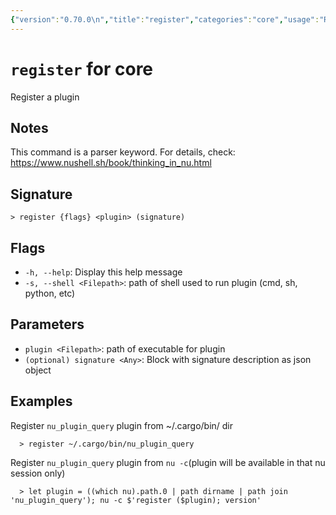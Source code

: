 ```yaml
---
{"version":"0.70.0\n","title":"register","categories":"core","usage":"Register a plugin\n"}
---
```

<!-- THIS FILE IS GENERATED BY update_book_commands.cjs USING NUSHELL'S HELP COMMANDS.
REFRAIN FROM EDITING IT MANUALLY.-->
# <code>register</code> for core

<div class='command-title'>Register a plugin</div>

## Notes

This command is a parser keyword. For details, check:
  https://www.nushell.sh/book/thinking_in_nu.html

## Signature

```> register {flags} <plugin> (signature)```

## Flags

 * ```-h, --help```: Display this help message
 * ```-s, --shell <Filepath>```: path of shell used to run plugin (cmd, sh, python, etc)
## Parameters

 * ```plugin <Filepath>```: path of executable for plugin
 * ```(optional) signature <Any>```: Block with signature description as json object
## Examples

  Register `nu_plugin_query` plugin from ~/.cargo/bin/ dir
```shell
  > register ~/.cargo/bin/nu_plugin_query
```
  Register `nu_plugin_query` plugin from `nu -c`(plugin will be available in that nu session only)
```shell
  > let plugin = ((which nu).path.0 | path dirname | path join 'nu_plugin_query'); nu -c $'register ($plugin); version'
```


